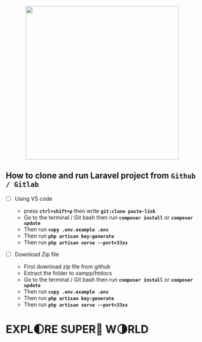 <p align="center"><a href="https://laravel.com" target="_blank"><img src="https://raw.githubusercontent.com/laravel/art/master/logo-lockup/5%20SVG/2%20CMYK/1%20Full%20Color/laravel-logolockup-cmyk-red.svg" width="400"></a></p>

## How to clone and run Laravel project from `Github / Gitlab`

- [ ] Using VS code
  * press **`ctrl+shift+p`** then write **`git:clone paste-link`**
  * Go to the terminal / Git bash then run **`composer install`** or **`composer update`**
  * Then run **`copy .env.example .env`**
  * Then run **`php artisan key:generate`**
  * Then run **`php artisan serve --port=33xx`**
 
- [ ] Download Zip file
  * First download zip file from github
  * Extract the folder to xampp/htdocs
  * Go to the terminal / Git bash then run **`composer install`** or **`composer update`**
  * Then run **`copy .env.example .env`**
  * Then run **`php artisan key:generate`**
  * Then run **`php artisan serve --port=33xx`**

# EXPL:first_quarter_moon:RE SUPER:star2: W:last_quarter_moon:RLD 


